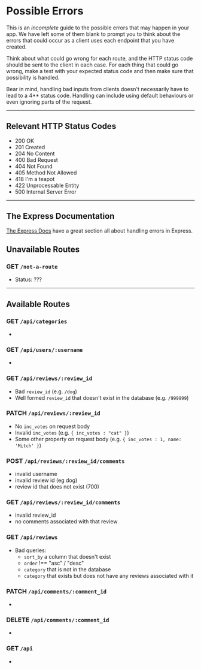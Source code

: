 # Possible Errors

This is an _incomplete_ guide to the possible errors that may happen in your app. We have left some of them blank to prompt you to think about the errors that could occur as a client uses each endpoint that you have created.

Think about what could go wrong for each route, and the HTTP status code should be sent to the client in each case.
For each thing that could go wrong, make a test with your expected status code and then make sure that possibility is handled.

Bear in mind, handling bad inputs from clients doesn't necessarily have to lead to a 4\*\* status code. Handling can include using default behaviours or even ignoring parts of the request.

---

## Relevant HTTP Status Codes

- 200 OK
- 201 Created
- 204 No Content
- 400 Bad Request
- 404 Not Found
- 405 Method Not Allowed
- 418 I'm a teapot
- 422 Unprocessable Entity
- 500 Internal Server Error

---

## The Express Documentation

[The Express Docs](https://expressjs.com/en/guide/error-handling.html) have a great section all about handling errors in Express.

## Unavailable Routes

### GET `/not-a-route`

- Status: ???

---

## Available Routes

### GET `/api/categories`

-

### GET `/api/users/:username`

-

### GET `/api/reviews/:review_id`

- Bad `review_id` (e.g. `/dog`)
- Well formed `review_id` that doesn't exist in the database (e.g. `/999999`)

### PATCH `/api/reviews/:review_id`

- No `inc_votes` on request body
- Invalid `inc_votes` (e.g. `{ inc_votes : "cat" }`)
- Some other property on request body (e.g. `{ inc_votes : 1, name: 'Mitch' }`)

### POST `/api/reviews/:review_id/comments`

- invalid username
- invalid review id (eg dog)
- review id that does not exist (700)

### GET `/api/reviews/:review_id/comments`

- invalid review_id
- no comments associated with that review

### GET `/api/reviews`

- Bad queries:
  - `sort_by` a column that doesn't exist
  - `order` !== "asc" / "desc"
  - `category` that is not in the database
  - `category` that exists but does not have any reviews associated with it

### PATCH `/api/comments/:comment_id`

-

### DELETE `/api/comments/:comment_id`

-

### GET `/api`

-

